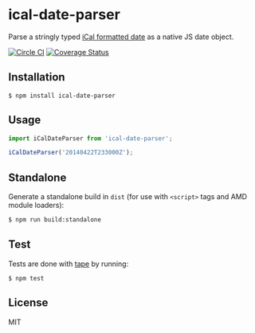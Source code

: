 # ical-date-parser

Parse a stringly typed [iCal formatted date](http://www.kanzaki.com/docs/ical/dateTime.html) as a native JS date object.

[![Circle CI](https://circleci.com/gh/zakangelle/ical-date-parser/tree/master.svg?style=shield)](https://circleci.com/gh/zakangelle/ical-date-parser/tree/master) [![Coverage Status](https://img.shields.io/coveralls/zakangelle/ical-date-parser.svg)](https://coveralls.io/github/zakangelle/ical-date-parser?branch=master)

## Installation

```
$ npm install ical-date-parser
```

## Usage

```js
import iCalDateParser from 'ical-date-parser';

iCalDateParser('20140422T233000Z');
```

## Standalone

Generate a standalone build in `dist` (for use with `<script>` tags and AMD module loaders):

```sh
$ npm run build:standalone
```

## Test

Tests are done with [tape](https://github.com/substack/tape) by running:

```
$ npm test
```

## License

MIT
